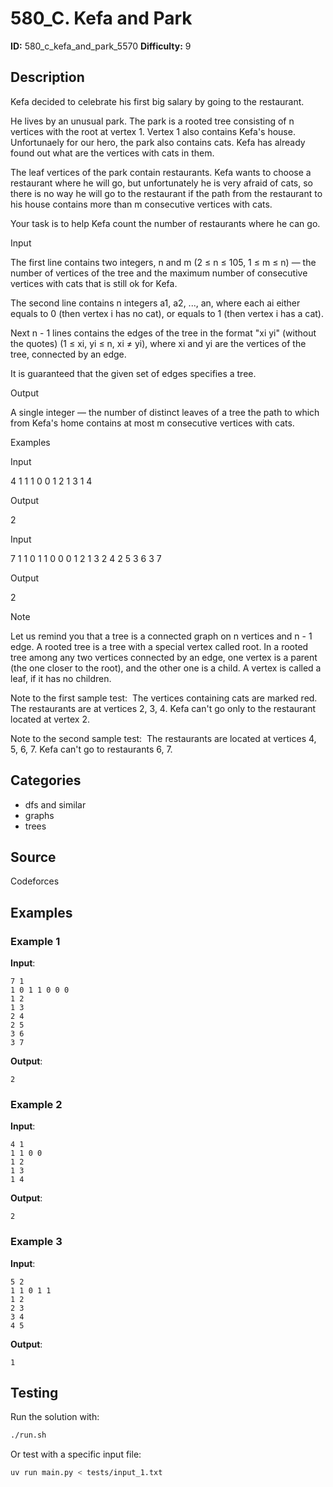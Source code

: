 # 580_C. Kefa and Park

**ID:** 580_c_kefa_and_park_5570
**Difficulty:** 9

## Description

Kefa decided to celebrate his first big salary by going to the restaurant. 

He lives by an unusual park. The park is a rooted tree consisting of n vertices with the root at vertex 1. Vertex 1 also contains Kefa's house. Unfortunaely for our hero, the park also contains cats. Kefa has already found out what are the vertices with cats in them.

The leaf vertices of the park contain restaurants. Kefa wants to choose a restaurant where he will go, but unfortunately he is very afraid of cats, so there is no way he will go to the restaurant if the path from the restaurant to his house contains more than m consecutive vertices with cats. 

Your task is to help Kefa count the number of restaurants where he can go.

Input

The first line contains two integers, n and m (2 ≤ n ≤ 105, 1 ≤ m ≤ n) — the number of vertices of the tree and the maximum number of consecutive vertices with cats that is still ok for Kefa.

The second line contains n integers a1, a2, ..., an, where each ai either equals to 0 (then vertex i has no cat), or equals to 1 (then vertex i has a cat).

Next n - 1 lines contains the edges of the tree in the format "xi yi" (without the quotes) (1 ≤ xi, yi ≤ n, xi ≠ yi), where xi and yi are the vertices of the tree, connected by an edge. 

It is guaranteed that the given set of edges specifies a tree.

Output

A single integer — the number of distinct leaves of a tree the path to which from Kefa's home contains at most m consecutive vertices with cats.

Examples

Input

4 1
1 1 0 0
1 2
1 3
1 4


Output

2


Input

7 1
1 0 1 1 0 0 0
1 2
1 3
2 4
2 5
3 6
3 7


Output

2

Note

Let us remind you that a tree is a connected graph on n vertices and n - 1 edge. A rooted tree is a tree with a special vertex called root. In a rooted tree among any two vertices connected by an edge, one vertex is a parent (the one closer to the root), and the other one is a child. A vertex is called a leaf, if it has no children.

Note to the first sample test: <image> The vertices containing cats are marked red. The restaurants are at vertices 2, 3, 4. Kefa can't go only to the restaurant located at vertex 2.

Note to the second sample test: <image> The restaurants are located at vertices 4, 5, 6, 7. Kefa can't go to restaurants 6, 7.

## Categories

- dfs and similar
- graphs
- trees

## Source

Codeforces

## Examples

### Example 1

**Input**:
```
7 1
1 0 1 1 0 0 0
1 2
1 3
2 4
2 5
3 6
3 7
```

**Output**:
```
2
```

### Example 2

**Input**:
```
4 1
1 1 0 0
1 2
1 3
1 4
```

**Output**:
```
2
```

### Example 3

**Input**:
```
5 2
1 1 0 1 1
1 2
2 3
3 4
4 5
```

**Output**:
```
1
```


## Testing

Run the solution with:

```bash
./run.sh
```

Or test with a specific input file:

```bash
uv run main.py < tests/input_1.txt
```
